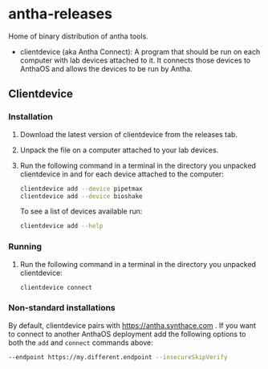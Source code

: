 # antha-releases

Home of binary distribution of antha tools.

  - clientdevice (aka Antha Connect): A program that should be run on each
    computer with lab devices attached to it. It connects those devices to
    AnthaOS and allows the devices to be run by Antha.

## Clientdevice

### Installation

1. Download the latest version of clientdevice from the releases tab.

2. Unpack the file on a computer attached to your lab devices.

3. Run the following command in a terminal in the directory you unpacked
   clientdevice in and for each device attached to the computer:
   ```sh
   clientdevice add --device pipetmax
   clientdevice add --device bioshake
   ```
   To see a list of devices available run:
   ```sh
   clientdevice add --help
   ```

### Running

1. Run the following command in a terminal in the directory you unpacked
   clientdevice:
   ```sh
   clientdevice connect
   ```

### Non-standard installations

By default, clientdevice pairs with https://antha.synthace.com . If you want
to connect to another AnthaOS deployment add the following options to both
the `add` and `connect` commands above: 
```sh
--endpoint https://my.different.endpoint --insecureSkipVerify
```
